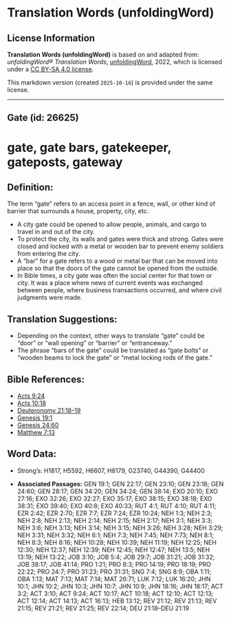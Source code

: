 # Translation Words (unfoldingWord)

## License Information

**Translation Words (unfoldingWord)** is based on and adapted from: _unfoldingWord® Translation Words_, [unfoldingWord](https://unfoldingword.org/utw), 2022, which is licensed under a [CC BY-SA 4.0 license](https://creativecommons.org/licenses/by-sa/4.0/legalcode.en).

This markdown version (created `2025-10-16`) is provided under the same license.



--------------------------------

## Gate (id: 26625)

gate, gate bars, gatekeeper, gateposts, gateway
===============================================

Definition:
-----------

The term “gate” refers to an access point in a fence, wall, or other kind of barrier that surrounds a house, property, city, etc.

* A city gate could be opened to allow people, animals, and cargo to travel in and out of the city.
* To protect the city, its walls and gates were thick and strong. Gates were closed and locked with a metal or wooden bar to prevent enemy soldiers from entering the city.
* A “bar” for a gate refers to a wood or metal bar that can be moved into place so that the doors of the gate cannot be opened from the outside.
* In Bible times, a city gate was often the social center for that town or city. It was a place where news of current events was exchanged between people, where business transactions occurred, and where civil judgments were made.

Translation Suggestions:
------------------------

* Depending on the context, other ways to translate “gate” could be “door” or “wall opening” or “barrier” or “entranceway.”
* The phrase “bars of the gate” could be translated as “gate bolts” or “wooden beams to lock the gate” or “metal locking rods of the gate.”

Bible References:
-----------------

* [Acts 9:24](https://ref.ly/Acts9:24)
* [Acts 10:18](https://ref.ly/Acts10:18)
* [Deuteronomy 21:18–19](https://ref.ly/Deut21:18-Deut21:19)
* [Genesis 19:1](https://ref.ly/Gen19:1)
* [Genesis 24:60](https://ref.ly/Gen24:60)
* [Matthew 7:13](https://ref.ly/Matt7:13)

Word Data:
----------

* Strong’s: H1817, H5592, H6607, H8179, G23740, G44390, G44400

* **Associated Passages:** GEN 19:1; GEN 22:17; GEN 23:10; GEN 23:18; GEN 24:60; GEN 28:17; GEN 34:20; GEN 34:24; GEN 38:14; EXO 20:10; EXO 27:16; EXO 32:26; EXO 32:27; EXO 35:17; EXO 38:15; EXO 38:18; EXO 38:31; EXO 39:40; EXO 40:8; EXO 40:33; RUT 4:1; RUT 4:10; RUT 4:11; EZR 2:42; EZR 2:70; EZR 7:7; EZR 7:24; EZR 10:24; NEH 1:3; NEH 2:3; NEH 2:8; NEH 2:13; NEH 2:14; NEH 2:15; NEH 2:17; NEH 3:1; NEH 3:3; NEH 3:6; NEH 3:13; NEH 3:14; NEH 3:15; NEH 3:26; NEH 3:28; NEH 3:29; NEH 3:31; NEH 3:32; NEH 6:1; NEH 7:3; NEH 7:45; NEH 7:73; NEH 8:1; NEH 8:3; NEH 8:16; NEH 10:28; NEH 10:39; NEH 11:19; NEH 12:25; NEH 12:30; NEH 12:37; NEH 12:39; NEH 12:45; NEH 12:47; NEH 13:5; NEH 13:19; NEH 13:22; JOB 3:10; JOB 5:4; JOB 29:7; JOB 31:21; JOB 31:32; JOB 38:17; JOB 41:14; PRO 1:21; PRO 8:3; PRO 14:19; PRO 18:19; PRO 22:22; PRO 24:7; PRO 31:23; PRO 31:31; SNG 7:4; SNG 8:9; OBA 1:11; OBA 1:13; MAT 7:13; MAT 7:14; MAT 26:71; LUK 7:12; LUK 16:20; JHN 10:1; JHN 10:2; JHN 10:3; JHN 10:7; JHN 10:9; JHN 18:16; JHN 18:17; ACT 3:2; ACT 3:10; ACT 9:24; ACT 10:17; ACT 10:18; ACT 12:10; ACT 12:13; ACT 12:14; ACT 14:13; ACT 16:13; HEB 13:12; REV 21:12; REV 21:13; REV 21:15; REV 21:21; REV 21:25; REV 22:14; DEU 21:18–DEU 21:19

